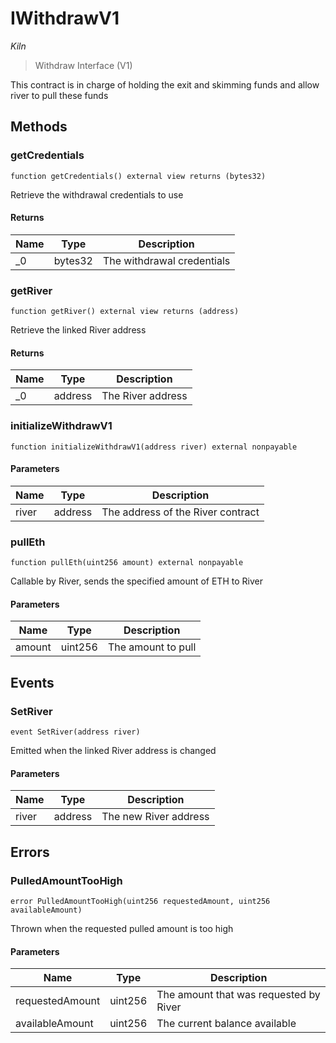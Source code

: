 # IWithdrawV1

*Kiln*

> Withdraw Interface (V1)

This contract is in charge of holding the exit and skimming funds and allow river to pull these funds



## Methods

### getCredentials

```solidity
function getCredentials() external view returns (bytes32)
```

Retrieve the withdrawal credentials to use




#### Returns

| Name | Type | Description |
|---|---|---|
| _0 | bytes32 | The withdrawal credentials |

### getRiver

```solidity
function getRiver() external view returns (address)
```

Retrieve the linked River address




#### Returns

| Name | Type | Description |
|---|---|---|
| _0 | address | The River address |

### initializeWithdrawV1

```solidity
function initializeWithdrawV1(address river) external nonpayable
```





#### Parameters

| Name | Type | Description |
|---|---|---|
| river | address | The address of the River contract |

### pullEth

```solidity
function pullEth(uint256 amount) external nonpayable
```

Callable by River, sends the specified amount of ETH to River



#### Parameters

| Name | Type | Description |
|---|---|---|
| amount | uint256 | The amount to pull |



## Events

### SetRiver

```solidity
event SetRiver(address river)
```

Emitted when the linked River address is changed



#### Parameters

| Name | Type | Description |
|---|---|---|
| river  | address | The new River address |



## Errors

### PulledAmountTooHigh

```solidity
error PulledAmountTooHigh(uint256 requestedAmount, uint256 availableAmount)
```

Thrown when the requested pulled amount is too high



#### Parameters

| Name | Type | Description |
|---|---|---|
| requestedAmount | uint256 | The amount that was requested by River |
| availableAmount | uint256 | The current balance available |


